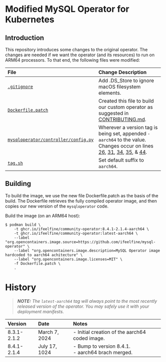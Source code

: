 # Modified MySQL Operator for Kubernetes

## Introduction

This repository introduces some changes to the original operator.
The changes are needed if we want the operator (and its resources) to run on ARM64 processors.
To that end, the following files were modified:

| File                | Change Description                    |
| :-                  | :-                                    |
| [`.gitignore`](/blob/aarch64/.gitignore) | Add .DS_Store to ignore macOS filesystem elements. |
| [`Dockerfile.patch`](/blob/aarch64/Dockerfile.patch)    | Created this file to build our custom operator as suggested in [CONTRIBUTING.md](/CONTRIBUTING.md). |
| [`mysqloperator/controller/config.py`](/blob/aarch64/mysqloperator/controller/config.py) | Wherever a version tag is being set, appended `-aarch64` to the value.<br>Changes occur on lines [26](/blob/aarch64/mysqloperator/controller/config.py#L26), [31](/blob/aarch64/mysqloperator/controller/config.py#L31), [34](/blob/aarch64/mysqloperator/controller/config.py#L34), [35](/blob/aarch64/mysqloperator/controller/config.py#L35), & [44](/blob/aarch64/mysqloperator/controller/config.py#L44). |
| [`tag.sh`](/blob/aarch64/tag.sh) | Set default suffix to `aarch64`.

## Building

To build the image, we use the new file Dockerfile.patch as the basis of the build.
The Dockerfile retrieves the fully compiled operator image, and then copies our new version of the `mysqloperator` code.

Build the image (on an ARM64 host):

```shell
$ podman build \
    -t ghcr.io/ifeelfine/community-operator:8.4.1-2.1.4-aarch64 \
    -t ghcr.io/ifeelfine/community-operator:latest-aarch64 \
    --label "org.opencontainers.image.source=https://github.com/ifeelfine/mysql-operator" \
    --label "org.opencontainers.image.description=MySQL Operator image hardcoded to aarch64 achitecture" \
    --label "org.opencontainers.image.licenses=MIT" \
    -f Dockerfile.patch \
    .

```

# History

> _**NOTE:** The _`latest-aarch64`_ tag will always point to the most recently released version of the operator._
> _You may safely use it with your deployment manifests._

| Version     | Date          | Notes                                               |
| :-          | :-            | :-                                                  |
| 8.3.1-2.1.2 | March 7, 2024 | - Initial creation of the aarch64 coded image.      |
| 8.4.1-2.1.4 | July 17, 1024 | - Bump to version 8.4.1.<br>- aarch64 brach merged. |
<!--
|             |               |                                                     |
|             |               |                                                     |
|             |               |                                                     |
|             |               |                                                     |
|             |               |                                                     |
|             |               |                                                     |
-->